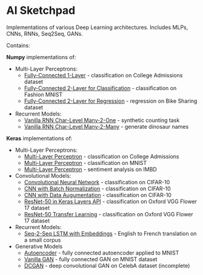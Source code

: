 <h1> AI Sketchpad </h1>

Implementations of various Deep Learning architectures. Includes MLPs, CNNs, RNNs, Seq2Seq, GANs.

Contains:

**Numpy** implementations of:
  * Multi-Layer Perceptrons:
    * [Fully-Connected 1-Layer](https://github.com/marcinbogdanski/ai-sketchpad/blob/master/NumpyNN/0010_FC_1Layer.ipynb) - classification on College Admissions dataset
    * [Fully-Connected 2-Layer for Classification](https://github.com/marcinbogdanski/ai-sketchpad/blob/master/NumpyNN/0020_FC_2LayerClass.ipynb) - classification on Fashion MNIST
    * [Fully-Connected 2-Layer for Regression](https://github.com/marcinbogdanski/ai-sketchpad/blob/master/NumpyNN/0020_FC_2Layer_Reg.ipynb) - regression on Bike Sharing dataset
  * Recurrent Models:
    * [Vanilla RNN Char-Level Many-2-One](https://github.com/marcinbogdanski/ai-sketchpad/blob/master/NumpyNN/1010_Char_RNN_Unfolded.ipynb) - synthetic counting task
    * [Vanilla RNN Char-Level Many-2-Many](https://github.com/marcinbogdanski/ai-sketchpad/blob/master/NumpyNN/1020_Char_RNN_Dinosaurs.ipynb) - generate dinosaur names

**Keras** implementations of:
  * Multi-Layer Perceptrons:
    * [Multi-Layer Perceptron](https://github.com/marcinbogdanski/ai-sketchpad/blob/master/KerasNN/0100_MLP_College.ipynb) - classification on College Admissions
    * [Multi-Layer Perceptron](https://github.com/marcinbogdanski/ai-sketchpad/blob/master/KerasNN/0120_MLP_MNIST.ipynb) - classification on MNIST
    * [Multi-Layer Perceptron](https://github.com/marcinbogdanski/ai-sketchpad/blob/master/KerasNN/0150_MLP_IMBD.ipynb) - sentiment analysis on IMBD
  * Convolutional Models:
    * [Convolutional Neural Network](https://github.com/marcinbogdanski/ai-sketchpad/blob/master/KerasNN/1100_CNN_CIFAR10.ipynb) - classification on CIFAR-10
    * [CNN with Batch Normalization](https://github.com/marcinbogdanski/ai-sketchpad/blob/master/KerasNN/1200_CNN_BN_CIFAR10.ipynb) - classification on CIFAR-10
    * [CNN with Data Augumentation](https://github.com/marcinbogdanski/ai-sketchpad/blob/master/KerasNN/1250_Aug_CIFAR10.ipynb) - classification on CIFAR-10
    * [ResNet-50 in Keras Layers API](https://github.com/marcinbogdanski/ai-sketchpad/blob/master/KerasNN/1300_ResNet50_Scratch.ipynb) - classification on Oxford VGG Flower 17 dataset
    * [ResNet-50 Transfer Learning](https://github.com/marcinbogdanski/ai-sketchpad/blob/master/KerasNN/1400_ResNet50_Transfer.ipynb) - classification on Oxford VGG Flower 17 dataset
  * Recurrent Models:
    * [Seq-2-Seq LSTM with Embeddings](https://github.com/marcinbogdanski/ai-sketchpad/blob/master/KerasNN/2310_Seq2Seq_EngFr.ipynb) - English to French translation on a small corpus
  * Generative Models
    * [Autoencoder](https://github.com/marcinbogdanski/ai-sketchpad/blob/master/KerasNN/3010_AE_MNIST.ipynb) - fully connected autoencoder applied to MNIST
    * [Vanilla GAN](https://github.com/marcinbogdanski/ai-sketchpad/blob/master/KerasNN/3110_GAN_FC_MNIST.ipynb) - fully connected GAN on MNIST dataset
    * [DCGAN](https://github.com/marcinbogdanski/ai-sketchpad/blob/master/KerasNN/3210_DCGAN.ipynb) - deep convolutional GAN on CelebA dataset (incomplete)
